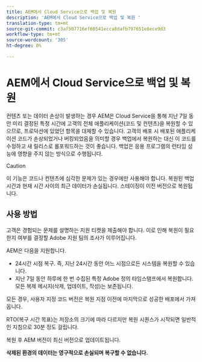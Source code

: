 ```yaml
---
title: AEM에서 Cloud Service으로 백업 및 복원
description: 'AEM에서 Cloud Service으로 백업 및 복원 '
translation-type: tm+mt
source-git-commit: c3af507716ef60541ecca8dafb797651e8ece9d3
workflow-type: tm+mt
source-wordcount: '305'
ht-degree: 0%

---
```



# AEM에서 Cloud Service으로 백업 및 복원

컨텐츠 또는 데이터 손상이 발생하는 경우 AEM은 Cloud Service을 통해 지난 7일 동안 미리 결정된 특정 시간에 고객의 전체 애플리케이션(코드 및 컨텐츠)을 복원할 수 있으므로, 프로덕션에 있었던 항목을 대체할 수 있습니다.
고객의 배포 시 배포된 애플리케이션 코드가 손상되었거나 버킹되었음을 의미할 경우 백업에서 복원하는 대신 이 코드를 수정하고 새 릴리스로 롤포워드하는 것이 좋습니다. 백업은 응용 프로그램의 런타임 성능에 영향을 주지 않는 방식으로 수행됩니다.

>[!CAUTION]
>
>이 기능은 코드나 컨텐츠에 심각한 문제가 있는 경우에만 사용해야 합니다. 복원된 백업 시간과 현재 시간 사이의 최근 데이터가 손실됩니다. 스테이징이 이전 버전으로 복원됩니다.

## 사용 방법

고객은 경험되는 문제를 설명하는 지원 티켓을 제출해야 합니다. 이로 인해 복원이 필요한지 여부를 결정할 Adobe 지원 팀의 조사가 이루어집니다.

AEM은 다음을 지원합니다.

* 24시간 시점 복구. 즉, 지난 24시간 동안 어느 시점으로든 시스템을 복원할 수 있습니다.
* 지난 7일 동안 하루에 한 번 수집된 특정 Adobe 정의 타임스탬프에서 복원합니다.  모든 복제 메시지(삭제, 업데이트, 작성)는 보존됩니다.

모든 경우, 사용자 지정 코드 버전은 복원 지점 이전에 마지막으로 성공한 배포에서 가져옵니다.

RTO(복구 시간 목표)는 저장소의 크기에 따라 다르지만 복원 시퀀스가 시작되면 일반적인 지침으로 30분 정도 걸립니다.

복원 후 AEM 버전이 최신 버전으로 업데이트됩니다.

**삭제된 환경의 데이터는 영구적으로 손실되며 복구할 수 없습니다.**
